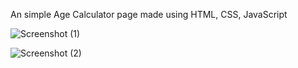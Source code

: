 An simple Age Calculator page made using HTML, CSS, JavaScript

![Screenshot (1)](https://github.com/sanjanaparab/Age-Calculator/assets/95735567/073235cc-a0b1-4965-826a-311c06c54d0a)

![Screenshot (2)](https://github.com/sanjanaparab/Age-Calculator/assets/95735567/1a63ab57-066a-4a37-97cc-4ddc2d825fcc)



